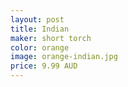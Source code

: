 ```yaml
---
layout: post
title: Indian
maker: short torch
color: orange
image: orange-indian.jpg
price: 9.99 AUD
---
```

